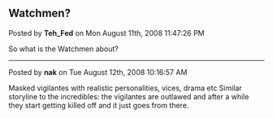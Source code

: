 ## Watchmen?
Posted by **Teh_Fed** on Mon August 11th, 2008 11:47:26 PM

So what is the Watchmen about?

--------------------------------------------------------------------------------

Posted by **nak** on Tue August 12th, 2008 10:16:57 AM

Masked vigilantes with realistic personalities, vices, drama etc
Similar storyline to the incredibles: the vigilantes are outlawed and after a while they start getting killed off and it just goes from there.
